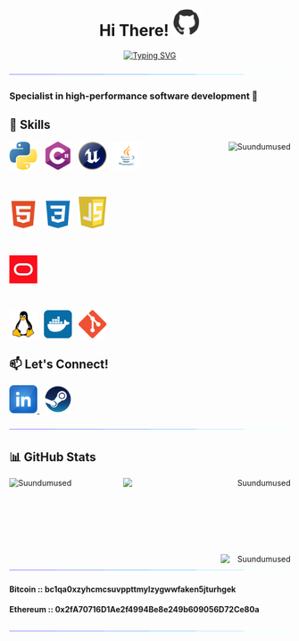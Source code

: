 <h1 align="center">Hi There! <img src="https://github.com/Suundumused/Suundumused/blob/main/Assets/profile.gif" width="50"></h1>
<p align="center">
 <a href="https://git.io/typing-svg"><img src="https://readme-typing-svg.herokuapp.com?font=System&weight=500&size=24&pause=100&center=true&random=false&width=435&lines=Welcome+To+My+Profile;I'm+The+Full+Stack+Developer;" alt="Typing SVG" /></a></p>

![Separator](https://github.com/Suundumused/Suundumused/blob/main/Assets/borderseperator.gif?raw=true)

### Specialist in high-performance software development 🚀

<h2 align='left'>🚀 Skills</h2>

<a href="https://github.com/Suundumused/AI-Weather-Forecast">
    <img align="right" src="https://github-readme-stats.vercel.app/api?username=Suundumused&show_icons=true&theme=tokyonight" alt="Suundumused"/>
</a>

<div align='left'>
    <img src="https://github.com/Suundumused/Suundumused/blob/main/Assets/python.png?raw=true" alt="Python" width="50">
    &nbsp;
    <img src="https://github.com/Suundumused/Suundumused/blob/main/Assets/c-sharp.png?raw=true" alt="C#" width="50">
    &nbsp;
    <img src="https://github.com/Suundumused/Suundumused/blob/main/Assets/unreal.png?raw=true" alt="Unreal Engine" width="50">
    &nbsp;
    <img src="https://github.com/Suundumused/Suundumused/blob/main/Assets/java_icon_130901.png?raw=true" alt="Java" width="50">
</div>

&nbsp;

<div align='left'>
    <img src="https://github.com/Suundumused/Suundumused/blob/main/Assets/free-html-5-1-1175208.webp?raw=true" alt="HTML 5" width="50">
    &nbsp;
    <img src="https://github.com/Suundumused/Suundumused/blob/main/Assets/css_plain_logo_icon_146573.png?raw=true" alt="CSS" width="50">
    &nbsp;
    <img src="https://github.com/Suundumused/Suundumused/blob/main/Assets/javascript.webp?raw=true" alt="Java Script" width="50">
</div>

&nbsp;

<div align='left'>
    <img src="https://github.com/Suundumused/Suundumused/blob/main/Assets/oracle.jpeg?raw=true" alt="Oracle SQL" width="50">    
</div>

&nbsp;

<div align='left'>
    <img src="https://github.com/Suundumused/Suundumused/blob/main/Assets/free-linux-3521549-2944967.webp?raw=true" alt="Linux" width="50">
    &nbsp;
    <img src="https://github.com/Suundumused/Suundumused/blob/main/Assets/docker_tile_logo_icon_168248.png?raw=true" alt="Docker" width="50">
    &nbsp;
    <img src="https://github.com/Suundumused/Suundumused/blob/main/Assets/Git-Icon-1788C.png?raw=true" alt="Git" width="50">
</div>


## 📫 Let's Connect!

<a href="https://www.linkedin.com/in/caio-silva-b27b0713a/">
    <img src="https://github.com/Suundumused/Suundumused/blob/main/Assets/LinkedIn.png?raw=true" alt="LinkedIn" width="50">
</a>
&nbsp;
<a href="https://steamcommunity.com/id/SonecaSA/">
    <img src="https://github.com/Suundumused/Suundumused/blob/main/Assets/steam.png?raw=true" alt="Steam" width="50">
</a>

![Separator](https://github.com/Suundumused/Suundumused/blob/main/Assets/borderseperator.gif?raw=true)

## 📊 GitHub Stats

<img align="left" src="https://github-readme-streak-stats.herokuapp.com/?user=Suundumused&theme=tokyonight" alt="Suundumused" />

<div align="right">
    <a href="https://github.com/Suundumused/Motion-Joystick-Steering-Wheel">
        <img align="right" src="https://github-readme-stats.vercel.app/api/pin?username=Suundumused&repo=Motion-Joystick-Steering-Wheel&title_color=fff&icon_color=f9f9f9&text_color=9f9f9f&bg_color=151515" alt="Suundumused" width="300"/>
    </a>
    <br/><br/><br/><br/><br/><br/><br/><br/>
    <img align="right" src="https://komarev.com/ghpvc/?username=Suundumused&style=plastic&color=blueviolet" alt="Suundumused" width="125"/>
</div>

![Separator](https://github.com/Suundumused/Suundumused/blob/main/Assets/borderseperator.gif?raw=true)



#### Bitcoin :: **bc1qa0xzyhcmcsuvppttmylzygwwfaken5jturhgek**
#### Ethereum :: **0x2fA70716D1Ae2f4994Be8e249b609056D72Ce80a** 

![Separator](https://github.com/Suundumused/Suundumused/blob/main/Assets/borderseperator.gif?raw=true)
